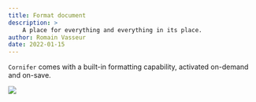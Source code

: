 ```yaml
---
title: Format document
description: >
    A place for everything and everything in its place.
author: Romain Vasseur
date: 2022-01-15
---
```


`Cornifer` comes with a built-in formatting capability, activated on-demand and on-save.

![](/assets/format.gif)